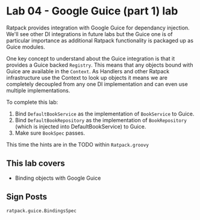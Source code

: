 # Lab 04 - Google Guice (part 1) lab

Ratpack provides integration with Google Guice for dependancy injection.  We'll see other DI integrations in future labs
but the Guice one is of particular importance as additional Ratpack functionality is packaged up as Guice modules.

One key concept to understand about the Guice integration is that it provides a Guice backed `Registry`.  This means that
any objects bound with Guice are available in the `Context`.  As Handlers and other Ratpack infrastructure use the Context
to look up objects it means we are completely decoupled from any one DI implementation and can even use multiple implementations.

To complete this lab:

1. Bind `DefaultBookService` as the implementation of `BookService` to Guice.
1. Bind `DefaultBookRepository` as the implementation of `BookRepository` (which is injected into DefaultBookService) to
Guice.
1. Make sure `BookSpec` passes.

This time the hints are in the TODO within `Ratpack.groovy`

## This lab covers

* Binding objects with Google Guice

## Sign Posts

`ratpack.guice.BindingsSpec`
